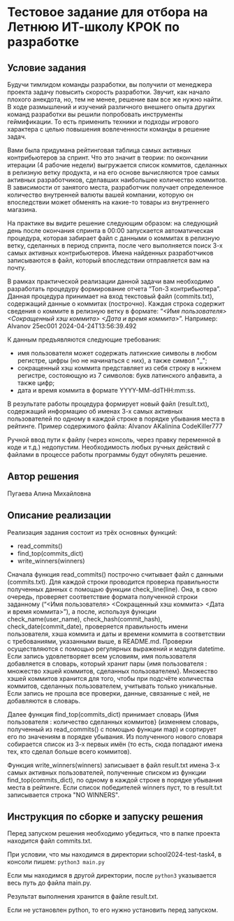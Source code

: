 # Тестовое задание для отбора на Летнюю ИТ-школу КРОК по разработке

## Условие задания
Будучи тимлидом команды разработки, вы получили от менеджера проекта задачу повысить скорость разработки. Звучит, как начало плохого анекдота, но, тем не менее, решение вам все же нужно найти. В ходе размышлений и изучений различного внешнего опыта других команд разработки вы решили попробовать инструменты геймификации. То есть применить техники и подходы игрового характера с целью повышения вовлеченности команды в решение задач.

Вами была придумана рейтинговая таблица самых активных контрибьютеров за спринт. Что это значит в теории: по окончании итерации (4 рабочие недели) выгружается список коммитов, сделанных в релизную ветку продукта, и на его основе вычисляются трое самых активных разработчиков, сделавших наибольшее количество коммитов. В зависимости от занятого места, разработчик получает определенное количество внутренней валюты вашей компании, которую он впоследствии может обменять на какие-то товары из внутреннего магазина.

На практике вы видите решение следующим образом: на следующий день после окончания спринта в 00:00 запускается автоматическая процедура, которая забирает файл с данными о коммитах в релизную ветку, сделанных в период спринта, после чего выполняется поиск 3-х самых активных контрибьютеров. Имена найденных разработчиков записываются в файл, который впоследствии отправляется вам на почту.

В рамках практической реализации данной задачи вам необходимо разработать процедуру формирование отчета “Топ-3 контрибьютера”. Данная процедура принимает на вход текстовый файл (commits.txt), содержащий данные о коммитах (построчно). Каждая строка содержит сведения о коммите в релизную ветку в формате: “_<Имя пользователя> <Сокращенный хэш коммита> <Дата и время коммита>_”.
Например: AIvanov 25ec001 2024-04-24T13:56:39.492

К данным предъявляются следующие требования:
- имя пользователя может содержать латинские символы в любом регистре, цифры (но не начинаться с них), а также символ "_";
- сокращенный хэш коммита представляет из себя строку в нижнем регистре, состояющую из 7 символов: букв латинского алфавита, а также цифр;
- дата и время коммита в формате YYYY-MM-ddTHH:mm:ss.

В результате работы процедура формирует новый файл (result.txt), содержащий информацию об именах 3-х самых активных пользователей по одному в каждой строке в порядке убывания места в рейтинге. Пример содержимого файла:
AIvanov
AKalinina
CodeKiller777

Ручной ввод пути к файлу (через консоль, через правку переменной в коде и т.д.) недопустим. Необходимость любых ручных действий с файлами в процессе работы программы будут обнулять решение.

## Автор решения
Пугаева Алина Михайловна

## Описание реализации
Реализация задания состоит из трёх основных функций:
- read_commits()
- find_top(commits_dict)
- write_winners(winners)

Сначала функция read_commits() построчно считывает файл с данными (commits.txt). Для каждой строки проводится проверка правильности полученных данных с помощью функции check_line(line). Она, в свою очередь, проверяет соответствие формата полученной строки заданному (“<Имя пользователя> <Сокращенный хэш коммита> <Дата и время коммита>”), а после, используя функции check_name(user_name), check_hash(commit_hash), check_date(commit_date), проверяется правильность имени пользователя, хэша коммита и даты и времени коммита в соответствии с требованиями, указанными выше, в README.md. Проверки осуществляются с помощью регулярных выражений и модуля datetime. Если запись удовлетворяет всем условиям, имя пользователя добавляется в словарь, который хранит пары {имя пользователя : множество хэшей коммитов, сделанных пользователем}. Множество хэшей коммитов хранится для того, чтобы при подсчёте количества коммитов, сделанных пользователем, учитывать только уникальные. Если запись не прошла все проверки, данные, связанные с ней, не добавляются в словарь.

Далее функция find_top(commits_dict) принимает словарь {Имя пользователя : количество сделанных коммитов} (изменяем словарь, полученный из read_commits() с помощью функции map) и сортирует его по значениям в порядке убывания. Из полученного нового словаря собирается список из 3-х первых имён (то есть, сюда попадают имена тех, кто сделал больше всего коммитов).

Функция write_winners(winners) записывает в файл result.txt имена 3-х самых активных пользователей, полученные списком из функции find_top(commits_dict), по одному в каждой строке в порядке убывания места в рейтинге. Если список победителей winners пуст, то в result.txt записывается строка "NO WINNERS".

## Инструкция по сборке и запуску решения
Перед запуском решения необходимо убедиться, что в папке проекта находится файл commits.txt.

При условии, что мы находимся в директории school2024-test-task4, в консоли пишем:
``python3 main.py``

Если мы находимся в другой директории, после ``python3`` указывается весь путь до файла main.py.

Результат выполнения хранится в файле result.txt.

Если не установлен python, то его нужно установить перед запуском.